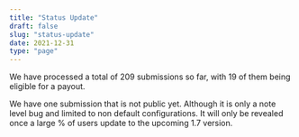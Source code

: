 ```yaml
---
title: "Status Update"
draft: false
slug: "status-update"
date: 2021-12-31
type: "page"
---
```


We have processed a total of 209 submissions so far, with 19 of them being eligible for a payout.

We have one submission that is not public yet. Although it is only a note level bug and limited to non default configurations. It will only be revealed once a large % of users update to the upcoming 1.7 version. 